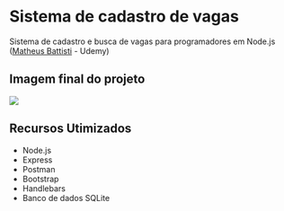 # Sistema de cadastro de vagas
Sistema de cadastro e busca de vagas para programadores em Node.js ([Matheus Battisti](https://www.udemy.com/user/matheus-battisti/ "Matheus Battisti") - Udemy)

## Imagem final do projeto
![](https://i.imgur.com/Qhz0Sdz.png)

## Recursos Utimizados
- Node.js
- Express
- Postman
- Bootstrap
- Handlebars
- Banco de dados SQLite
